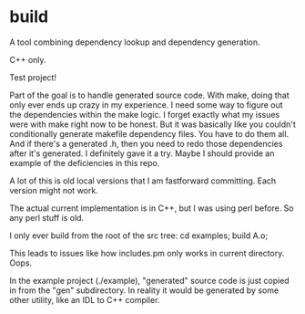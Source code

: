 # build

A tool combining dependency lookup and dependency generation.

C++ only.

Test project!

Part of the goal is to handle generated source code.  With make, doing that only ever ends up crazy in my experience.  I need some way to figure out the dependencies within the make logic.  I forget exactly what my issues were with make right now to be honest.  But it was basically like you couldn't conditionally generate makefile dependency files.  You have to do them all.  And if there's a generated .h, then you need to redo those dependencies after it's generated.  I definitely gave it a try.  Maybe I should provide an example of the deficiencies in this repo.

A lot of this is old local versions that I am fastforward committing.  Each version might not work.

The actual current implementation is in C++, but I was using perl before.  So any perl stuff is old.

I only ever build from the root of the src tree:
    cd examples;
    build A.o;

This leads to issues like how includes.pm only works in current directory.  Oops.

In the example project (./example), "generated" source code is just copied in from the "gen" subdirectory.  In reality it would be generated by some other utility, like an IDL to C++ compiler.
